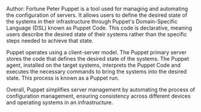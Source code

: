 Author: Fortune Peter
Puppet is a tool used for managing and automating the configuration of servers. It allows users to define the desired state of the systems in their infrastructure through Puppet's Domain-Specific Language (DSL) known as Puppet Code. This code is declarative, meaning users describe the desired state of their systems rather than the specific steps needed to achieve that state.

Puppet operates using a client-server model. The Puppet primary server stores the code that defines the desired state of the systems. The Puppet agent, installed on the target systems, interprets the Puppet Code and executes the necessary commands to bring the systems into the desired state. This process is known as a Puppet run.

Overall, Puppet simplifies server management by automating the process of configuration management, ensuring consistency across different devices and operating systems in an infrastructure.
